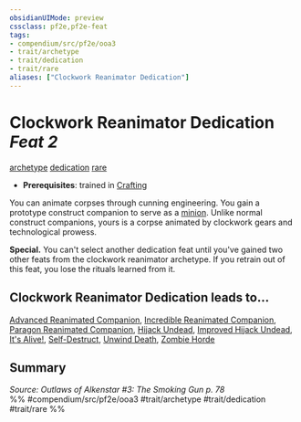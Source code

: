 ```yaml
---
obsidianUIMode: preview
cssclass: pf2e,pf2e-feat
tags:
- compendium/src/pf2e/ooa3
- trait/archetype
- trait/dedication
- trait/rare
aliases: ["Clockwork Reanimator Dedication"]
---
```

# Clockwork Reanimator Dedication  *Feat 2*  
[archetype](../../Rules/traits/archetype.md)  [dedication](../../Rules/traits/dedication.md)  [rare](../../Rules/traits/rare.md)  

- **Prerequisites**: trained in [Crafting](../skills.md#Crafting)

You can animate corpses through cunning engineering. You gain a prototype construct companion to serve as a [minion](../../Rules/traits/minion.md). Unlike normal construct companions, yours is a corpse animated by clockwork gears and technological prowess.

**Special.** You can't select another dedication feat until you've gained two other feats from the clockwork reanimator archetype. If you retrain out of this feat, you lose the rituals learned from it.

## Clockwork Reanimator Dedication leads to...

[Advanced Reanimated Companion](advanced-reanimated-companion-ooa3.md), [Incredible Reanimated Companion](incredible-reanimated-companion-ooa3.md), [Paragon Reanimated Companion](paragon-reanimated-companion-ooa3.md), [Hijack Undead](hijack-undead-ooa3.md), [Improved Hijack Undead](improved-hijack-undead-ooa3.md), [It's Alive!](its-alive-ooa3.md), [Self-Destruct](self-destruct-ooa3.md), [Unwind Death](unwind-death-ooa3.md), [Zombie Horde](zombie-horde-ooa3.md)

## Summary

*Source: Outlaws of Alkenstar #3: The Smoking Gun p. 78*  
%% #compendium/src/pf2e/ooa3 #trait/archetype #trait/dedication #trait/rare %%
